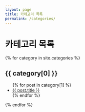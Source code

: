 ```yaml
---
layout: page
title: 카테고리 목록
permalink: /categories/
---
```


<h1>카테고리 목록</h1>

{% for category in site.categories %}
  <h2>{{ category[0] }}</h2>
  <ul>
    {% for post in category[1] %}
      <li><a href="{{ post.url }}">{{ post.title }}</a></li>
    {% endfor %}
  </ul>
{% endfor %}
